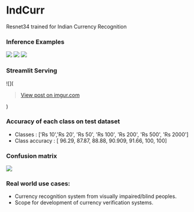# IndCurr
Resnet34 trained for Indian Currency Recognition

### Inference Examples 
![](https://i.imgur.com/Ea1LtVz.gif)
![](https://i.imgur.com/TIODbHY.gif)
![](https://i.imgur.com/r2Zi02f.gif)

### Streamlit Serving

![](<blockquote class="imgur-embed-pub" lang="en" data-id="0UPyBnO"><a href="https://imgur.com/0UPyBnO">View post on imgur.com</a></blockquote><script async src="//s.imgur.com/min/embed.js" charset="utf-8"></script>)


### Accuracy of each class on test dataset

- Classes : ['Rs 10','Rs 20', 'Rs 50', 'Rs 100', 'Rs 200', 'Rs 500', 'Rs 2000']
- Class accuracy : [ 96.29, 87.87, 88.88, 90.909, 91.66, 100, 100] 


### Confusion matrix
![](https://i.imgur.com/9loA3gh.png)


### Real world use cases:
- Currency recognition system from visually impaired/blind peoples.
- Scope for development of currency verification systems.

